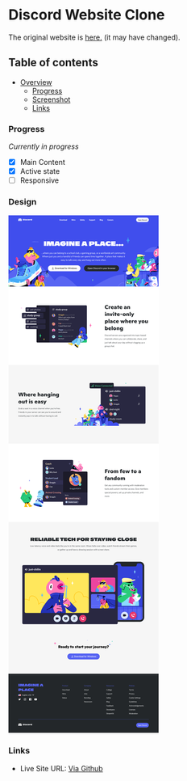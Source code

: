 # Discord Website Clone

The original website is [here.](https://discord.com/) (it may have changed).

## Table of contents

-   [Overview](#overview)
    -   [Progress](#progress)
    -   [Screenshot](#screenshot)
    -   [Links](#links)

### Progress

_Currently in progress_

-   [x] Main Content
-   [x] Active state
-   [ ] Responsive

### Design

![](https://github.com/putraprdn/discord-clone/blob/master/assets/images/Discord%20design.png?raw=true)

### Links

-   Live Site URL: [Via Github](https://putraprdn.github.io/discord-clone/)
